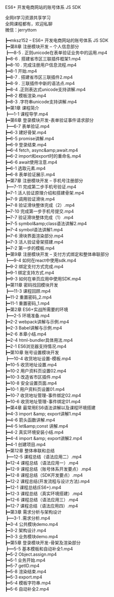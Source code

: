 ES6+ 开发电商网站的账号体系 JS SDK

全网it学习资源共享学习<br>全网课程都有，欢迎私聊<br>微信：jerryttom<br>

┣━mksz152 – ES6+ 开发电商网站的账号体系 JS SDK<br> ┣━第8章 注册模块开发 – 个人信息部分<br> ┣━8-5 . 正则unicode在表单验证业务中的运用.mp4<br> ┣━8-6 . 搭建省市区三联插件框架1.mp4<br> ┣━8-10 . 完成注册用户信息流程.mp4<br> ┣━8-1 开始.mp4<br> ┣━8-7 . 搭建省市区三联插件2.mp4<br> ┣━8-9 . 三联插件中新的语法点.mp4<br> ┣━8-4 .正则表达式unicode支持讲解.mp4<br> ┣━8-2 模板渲染.mp4<br> ┣━8-3 .字符串unicode支持讲解.mp4<br> ┣━第1章 课程简介<br> ┣━1-1 课程导学.mp4<br> ┣━第6章 登录模块开发-表单验证事件请求部分<br> ┣━6-7 表单验证.mp4<br> ┣━6-3 建好骨架.mp4<br> ┣━6-5 promise讲解.mp4<br> ┣━6-9 登录结束.mp4<br> ┣━6-4 fetch, async&amp;amp;await.mp4<br> ┣━6-2 import和export时的重命名.mp4<br> ┣━6-6 await使用注意.mp4<br> ┣━6-1 选取元素.mp4<br> ┣━6-8 表单验证展示.mp4<br> ┣━第7章 注册模块开发 – 手机号注册部分<br> ┣━7-11 完成第二步手机号验证.mp4<br> ┣━7-1 活人验证原理介绍和搭建骨架.mp4<br> ┣━7-9 调用验证滑块.mp4<br> ┣━7-8 验证滑块整体完成（2）.mp4<br> ┣━7-10 完成第一步手机号提交.mp4<br> ┣━7-7 验证滑块整体完成（1）.mp4<br> ┣━7-5 symbol&amp;amp;class语法讲解2.mp4<br> ┣━7-4 symbol语法讲解1.mp4<br> ┣━7-6 滑块界面渲染部分.mp4<br> ┣━7-3 活人验证骨架搭建.mp4<br> ┣━7-2 第一步的模板.mp4<br> ┣━第9章 注册模块开发 – 支付方式绑定和整体串联部分<br> ┣━9-4 如何在react中使用sdk.mp4<br> ┣━9-2 绑定支付方式完成.mp4<br> ┣━9-1 绑定支持方式.mp4<br> ┣━9-3 如何在单页应用中使用SDK.mp4<br> ┣━第11章 密码找回模块开发<br> ┣━11-3 课程回顾.mp4<br> ┣━11-2 重置密码_2.mp4<br> ┣━11-1 重置密码_1.mp4<br> ┣━第2章 ES6+实战所需要的环境<br> ┣━2-5 环境准备.mp4<br> ┣━2-2 webpack讲解与示例.mp4<br> ┣━2-3 Babel讲解与示例.mp4<br> ┣━2-6 本章小结.mp4<br> ┣━2-4 html-bundler具体用法.mp4<br> ┣━2-1 ES6浏览器支持情况.mp4<br> ┣━第10章 账号设置模块开发<br> ┣━10-4 收货地址设置-模板.mp4<br> ┣━10-5 收货地址设置.mp4<br> ┣━10-2 用户资料页设置02.mp4<br> ┣━10-3 改造省市区插件.mp4<br> ┣━10-8 安全设置页面.mp4<br> ┣━10-1 用户资料页设置01.mp4<br> ┣━10-7 收货地址管理-事件绑定02.mp4<br> ┣━10-6 收货地址管理-事件绑定01.mp4<br> ┣━第4章 最常用ES6语法讲解以及课程环境搭建<br> ┣━4-3 import &amp;amp; export讲解1.mp4<br> ┣━4-6 箭头函数讲解.mp4<br> ┣━4-5 let&amp;amp;const 讲解.mp4<br> ┣━4-2 真实环境安装小结.mp4<br> ┣━4-4 import &amp;amp; export讲解2.mp4<br> ┣━4-1 创建项目.mp4<br> ┣━第12章 整体串联和总结<br> ┣━12-5 课程总结（语法应用二）.mp4<br> ┣━12-4 课程总结（语法应用一）.mp4<br> ┣━12-9 课程总结（账号体系开发要点）.mp4<br> ┣━12-8 课程总结（SDK开发要点）.mp4<br> ┣━12-2 课程总结(开发流程与设计方法).mp4<br> ┣━12-1 课程总结(ES6+).mp4<br> ┣━12-3 课程总结（真实环境搭建）.mp4<br> ┣━12-6 课程总结（语法应用三）.mp4<br> ┣━12-7 课程总结（语法应用四）.mp4<br> ┣━第3章 需求分析与架构设计<br> ┣━3-1 .需求分析.mp4<br> ┣━3-4 公共模块demo.mp4<br> ┣━3-2 架构设计.mp4<br> ┣━3-3 业务模块demo.mp4<br> ┣━第5章 登录模块开发-骨架及渲染部分<br> ┣━5-5 基本模板和自动补全1.mp4<br> ┣━5-2 Object.assign.mp4<br> ┣━5-1 业务开始.mp4<br> ┣━5-7 getID.mp4<br> ┣━5-8 渲染结束.mp4<br> ┣━5-3 export.mp4<br> ┣━5-4 模板字符串.mp4<br> ┣━5-6 自动补全2.mp4